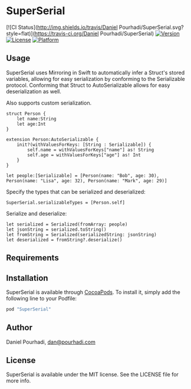 # SuperSerial

[![CI Status](http://img.shields.io/travis/Daniel Pourhadi/SuperSerial.svg?style=flat)](https://travis-ci.org/Daniel Pourhadi/SuperSerial)
[![Version](https://img.shields.io/cocoapods/v/SuperSerial.svg?style=flat)](http://cocoapods.org/pods/SuperSerial)
[![License](https://img.shields.io/cocoapods/l/SuperSerial.svg?style=flat)](http://cocoapods.org/pods/SuperSerial)
[![Platform](https://img.shields.io/cocoapods/p/SuperSerial.svg?style=flat)](http://cocoapods.org/pods/SuperSerial)

## Usage

SuperSerial uses Mirroring in Swift to automatically infer a Struct's stored variables, allowing for easy serialization by conforming to the Serializable protocol. Conforming that Struct to AutoSerializable allows for easy deserialization as well.

Also supports custom serialization.



    struct Person {
        let name:String
        let age:Int
    }
    
    extension Person:AutoSerializable {
        init?(withValuesForKeys: [String : Serializable]) {
            self.name = withValuesForKeys["name"] as! String
            self.age = withValuesForKeys["age"] as! Int
        }
    }
    
    let people:[Serializable] = [Person(name: "Bob", age: 30), Person(name: "Lisa", age: 32), Person(name: "Mark", age: 29)]

Specify the types that can be serialized and deserialized:

    SuperSerial.serializableTypes = [Person.self]
    
Serialize and deserialize:

    let serialized = Serialized(fromArray: people)
    let jsonString = serialized.toString()
    let fromString = Serialized(serializedString: jsonString)
    let deserialized = fromString?.deserialize()

## Requirements

## Installation

SuperSerial is available through [CocoaPods](http://cocoapods.org). To install
it, simply add the following line to your Podfile:

```ruby
pod "SuperSerial"
```

## Author

Daniel Pourhadi, dan@pourhadi.com

## License

SuperSerial is available under the MIT license. See the LICENSE file for more info.
